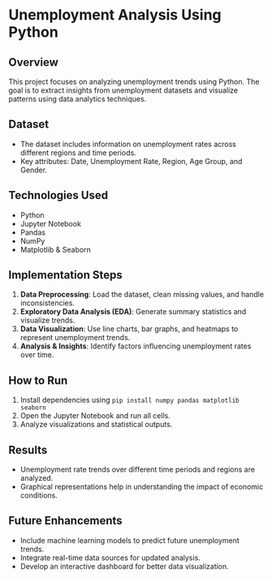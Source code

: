 # Unemployment Analysis Using Python

## Overview
This project focuses on analyzing unemployment trends using Python. The goal is to extract insights from unemployment datasets and visualize patterns using data analytics techniques.

## Dataset
- The dataset includes information on unemployment rates across different regions and time periods.
- Key attributes: Date, Unemployment Rate, Region, Age Group, and Gender.

## Technologies Used
- Python
- Jupyter Notebook
- Pandas
- NumPy
- Matplotlib & Seaborn

## Implementation Steps
1. **Data Preprocessing**: Load the dataset, clean missing values, and handle inconsistencies.
2. **Exploratory Data Analysis (EDA)**: Generate summary statistics and visualize trends.
3. **Data Visualization**: Use line charts, bar graphs, and heatmaps to represent unemployment trends.
4. **Analysis & Insights**: Identify factors influencing unemployment rates over time.

## How to Run
1. Install dependencies using `pip install numpy pandas matplotlib seaborn`
2. Open the Jupyter Notebook and run all cells.
3. Analyze visualizations and statistical outputs.

## Results
- Unemployment rate trends over different time periods and regions are analyzed.
- Graphical representations help in understanding the impact of economic conditions.

## Future Enhancements
- Include machine learning models to predict future unemployment trends.
- Integrate real-time data sources for updated analysis.
- Develop an interactive dashboard for better data visualization.

